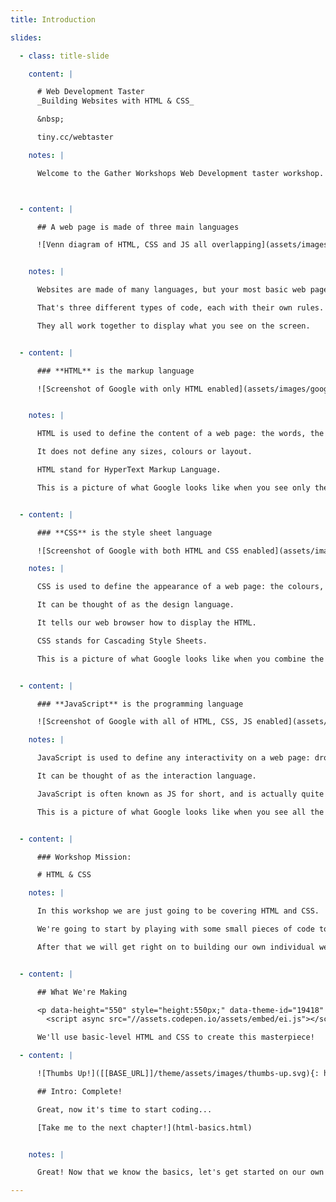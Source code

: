 ```yaml
---
title: Introduction

slides:

  - class: title-slide

    content: |

      # Web Development Taster
      _Building Websites with HTML & CSS_

      &nbsp;

      tiny.cc/webtaster 

    notes: |

      Welcome to the Gather Workshops Web Development taster workshop.



  - content: |

      ## A web page is made of three main languages

      ![Venn diagram of HTML, CSS and JS all overlapping](assets/images/html_css_js.png)


    notes: |

      Websites are made of many languages, but your most basic web page, what you see in your browser, is made up of three programming languages.

      That's three different types of code, each with their own rules.

      They all work together to display what you see on the screen.


  - content: |

      ### **HTML** is the markup language

      ![Screenshot of Google with only HTML enabled](assets/images/google_html.png)


    notes: |

      HTML is used to define the content of a web page: the words, the pictures, the links.

      It does not define any sizes, colours or layout.

      HTML stand for HyperText Markup Language.

      This is a picture of what Google looks like when you see only the HTML - no CSS or Javascript.


  - content: |

      ### **CSS** is the style sheet language

      ![Screenshot of Google with both HTML and CSS enabled](assets/images/google_html_css.png)

    notes: |

      CSS is used to define the appearance of a web page: the colours, the sizes, the layout.

      It can be thought of as the design language.

      It tells our web browser how to display the HTML.

      CSS stands for Cascading Style Sheets.

      This is a picture of what Google looks like when you combine the HTML and CSS.


  - content: |

      ### **JavaScript** is the programming language

      ![Screenshot of Google with all of HTML, CSS, JS enabled](assets/images/google_html_css_js.png)

    notes: |

      JavaScript is used to define any interactivity on a web page: dropdowns, popups, anything that changes after the page is first loaded.

      It can be thought of as the interaction language.

      JavaScript is often known as JS for short, and is actually quite different from Java, which is another programming laguage with a similar name. Tricky!

      This is a picture of what Google looks like when you see all the HTML, CSS and JS working together.


  - content: |

      ### Workshop Mission:

      # HTML & CSS

    notes: |

      In this workshop we are just going to be covering HTML and CSS.

      We're going to start by playing with some small pieces of code to get the hang of it.

      After that we will get right on to building our own individual websites.


  - content: |

      ## What We're Making

      <p data-height="550" style="height:550px;" data-theme-id="19418" data-slug-hash="yerRvR" data-default-tab="result" data-user="gatherworkshops" class='codepen'>See the Pen <a href='http://codepen.io/gatherworkshops/pen/yerRvR/'>Otter Page Layout Demo</a> by Gather Workshops (<a href='http://codepen.io/gatherworkshops'>@gatherworkshops</a>) on <a href='http://codepen.io'>CodePen</a>.</p>
        <script async src="//assets.codepen.io/assets/embed/ei.js"></script> 

      We'll use basic-level HTML and CSS to create this masterpiece!

  - content: |

      ![Thumbs Up!]([[BASE_URL]]/theme/assets/images/thumbs-up.svg){: height="200" }

      ## Intro: Complete!

      Great, now it's time to start coding...

      [Take me to the next chapter!](html-basics.html)


    notes: |

      Great! Now that we know the basics, let's get started on our own projects.

---
```


